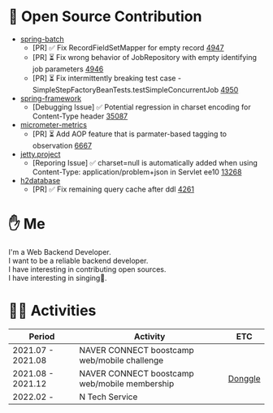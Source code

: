 # 🐙 Open Source Contribution

- [spring-batch](https://github.com/spring-projects/spring-batch)
  - [PR] ✅ Fix RecordFieldSetMapper for empty record [4947](https://github.com/spring-projects/spring-batch/pull/4947)
  - [PR] ⏳ Fix wrong behavior of JobRepository with empty identifying job parameters [4946](https://github.com/spring-projects/spring-batch/pull/4946)
  - [PR] ⏳ Fix intermittently breaking test case - SimpleStepFactoryBeanTests.testSimpleConcurrentJob [4950](https://github.com/spring-projects/spring-batch/pull/4950)
- [spring-framework](https://github.com/spring-projects/spring-framework)
  - [Debugging Issue] ✅ Potential regression in charset encoding for Content-Type header [35087](https://github.com/spring-projects/spring-framework/issues/35087)
- [micrometer-metrics](https://github.com/micrometer-metrics/micrometer)
  - [PR] ⏳ Add AOP feature that is parmater-based tagging to observation [6667](https://github.com/micrometer-metrics/micrometer/pull/6667)
- [jetty.project](https://github.com/jetty/jetty.project)
  - [Reporing Issue] ✅ charset=null is automatically added when using Content-Type: application/problem+json in Servlet ee10  [13268](https://github.com/jetty/jetty.project/issues/13268)
- [h2database](https://github.com/h2database/h2database)
  - [PR] ✅ Fix remaining query cache after ddl [4261](https://github.com/h2database/h2database/pull/4261)

# ✋ Me

I'm a Web Backend Developer.   
I want to be a reliable backend developer.   
I have interesting in contributing open sources.   
I have interesting in singing🎤.

# 🚴‍♂️ Activities

|Period|Activity|ETC|
|------|---|---|
|2021.07 - 2021.08|NAVER CONNECT boostcamp web/mobile challenge||
|2021.08 - 2021.12|NAVER CONNECT boostcamp web/mobile membership|[Donggle](https://github.com/boostcampwm-2021/Web11-Donggle)|
|2022.02 - |N Tech Service||
